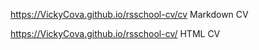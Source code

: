 https://VickyCova.github.io/rsschool-cv/cv Markdown CV

https://VickyCova.github.io/rsschool-cv/ HTML CV
